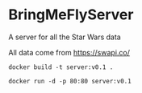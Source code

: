 # BringMeFlyServer

A server for all the Star Wars data

All data come from https://swapi.co/


```
docker build -t server:v0.1 .

docker run -d -p 80:80 server:v0.1 
```
